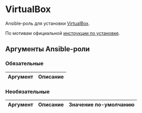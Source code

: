 # VirtualBox

Ansible-роль для установки [VirtualBox](https://www.virtualbox.org/).

По мотивам официальной [инструкции по установке](https://www.virtualbox.org/wiki/Linux_Downloads).

## Аргументы Ansible-роли

### Обязательные

| Аргумент | Описание |
| --- | --- |  

### Необязательные

| Аргумент | Описание | Значение по-умолчанию |
| --- | --- | --- |
